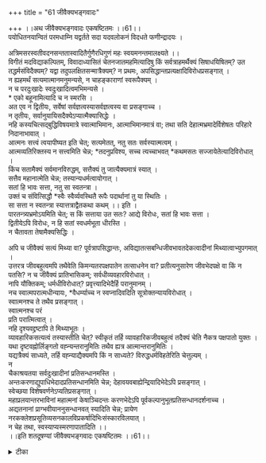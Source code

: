 +++
title = "61 जीवैक्यभङ्गवादः"

+++
।।अथ जीवैक्यभङ्गवादः एकषष्टितमः ।।61।।  
पयोधितनयान्वितं परमधाम्नि यद्वर्तते सदा यदवलोकनं विदधते फणीन्द्रादयः ।  
  
अत्रिमसरस्वतीवदनसन्ततास्वादितैर्गुणैरधिगुणं महः स्वयमनन्तमालक्ष्यते ।।  
विगीतं मदविद्याकल्पितम्, विवादाध्यासितं चेतनजातमहमित्यादिषु किं सर्वत्राहमर्थैक्यं सिषाधयिषितम्? उत तद्धर्मसंविदैक्यम्? यद्वा तदुपलक्षितसन्मात्रैक्यम्? न प्रथमः, अपसिद्धान्तप्रत्यक्षादिविरोधप्रसङ्गात् ।  
 न ह्यहमर्थं सत्यमात्मानमनुमन्यसे, न चाहङ्काराणां स्वरूपैक्यम् ।  
 न च परदुःखादेः स्वदुःखादित्वमभिमन्यसे ।  
 \* एको बहूनामित्यादि च न स्मरसि ।  
 अत एव न द्वितीयः, सर्वेषां सर्वज्ञत्वस्यासर्वज्ञत्वस्य वा प्रसङ्गाच्च ।  
 न तृतीयः, सर्वानुयायिसदैक्येऽप्यात्मैक्यासिद्धेः ।  
 नहि कस्यचित्सद्बुद्धिविषयमात्रे स्वात्माभिमानः, आत्माभिमानमात्रं वा; तथा सति देहात्मभ्रमादेर्विशेषतः परिहारे निदानाभावात् ।  
 आत्मनः सत्त्वं त्वयापीष्यत इति चेत्; सत्यमेतत्, नतु सतः सर्वस्यात्मत्वम् ।  
 आत्मव्यतिरिक्तस्य न सत्त्वमिति चेन्न; \*तदनुप्रविश्य, सच्च त्यच्चाभवत् \*कथमसतः सज्जायेतेत्यादिविरोधात् ।  
 किंच सतामैक्यं सर्वमानविरुद्धम्, सत्तैक्यं तु जात्यैक्यमात्रं स्यात् ।  
 सत्तैव महानात्मेति चेन्न; तस्यान्यधर्मत्वायोगात् ।  
 सतां हि भावः सत्ता, नतु सा स्वतन्त्रा ।  
 उक्तं च संवित्सिद्धौ \*स्वैः स्वैर्व्यवस्थितै रूपैः पदार्थानां तु या स्थितिः ।  
 सा सत्ता न स्वतन्त्रा स्यात्तत्राद्वैतकथा कथम् ।। इति ।  
 पारतन्त्र्यभ्रमोऽयमिति चेत्; स किं सत्ताया उत सतः? आद्ये विरोधः, सतां हि भावः सत्ता ।  
 द्वितीयेऽपि विरोधः, न हि सतां स्वधर्मभूता धीरस्ति ।  
 न चैतावता तेषामैक्यसिद्धिः ।  
  
अपि च जीवैक्यं सत्यं मिथ्या वा? पूर्वत्रापसिद्धान्तः, अविद्यातत्सबन्धिजीवभावतदेकत्वादीनां मिथ्यात्वाभ्युपगमात् ।  
 उत्तरत्र जीवबहुत्वमपि तथैवेति किमन्यतरपक्षपातेन तत्साधनेन वा? प्रतीत्यनुसारेण जीवभेदपक्षे वा किं न पतसि? न च जीवैक्यं प्रातिभासिकम्; सर्वधीव्यवहारविरोधात् ।  
 नापि यौक्तिकम्; धर्मधीविरोधात्? प्रवृत्त्यादिभेदैर्हि परानुमानम् ।  
 नच स्वात्मपरात्मधीन्यायः, \*वैधर्म्याच्च न स्वप्नादिवदिति सूत्रोक्तन्यायविरोधात् ।  
 स्वात्मनश्च ते तथैव प्रसङ्गात् ।  
 स्वात्मनश्च परं   
प्रति परात्मित्वात् ।  
 नहि दृश्यवद्द्रष्टापि ते मिथ्याभूतः ।  
 व्यावहारिकसत्यत्वं तस्यास्तीति चेत्? स्वीकृतं तर्हि व्यावहारिकजीवबहुत्वं तदैक्यं चेति नैकत्र पक्षपातो युक्तः ।  
 यथा दृष्टवह्नोर्लिङ्गतो वह्न्यन्तरानुमितिः तथैव ह्यत्र आत्मान्तरानुमितिः ।  
 यद्यत्रैक्यं साध्यते, तर्हि वह्न्याद्यैक्यमपि किं न साध्यते? विरुद्धधर्मविहतेरिति चेत्तुल्यम् ।  
 न   
चैकाश्रयतया सर्वदुःखादीनां प्रतिसन्धानमस्ति ।  
 अन्तःकरणाद्युपाधिभेदादप्रतिसन्धानमिति चेन्न; देहावयवबाह्येन्द्रियादिभेदेऽपि प्रसङ्गात् ।  
 स्वेच्छया विशेषवर्णनेऽप्यतिप्रसङ्गात् ।  
 महाप्रलयान्तरभाविनां महात्मनां केषाञ्चिदन्तः करणभेदेऽपि पूर्वकल्पानुभूतप्रतिसन्धानदर्शनाच्च ।  
 अद्यतनानां प्राग्भवीयाननुसन्धानवत् स्यादिति चेन्न; प्रायेण नरकक्लेशप्रसूतिव्यसनकालविप्रकर्षादिभिःसंस्कारविलयात् ।  
 न चेह तथा, स्वस्याप्यस्मरणापातादिति ।।  
।।इति शतदूषण्यां जीवैक्यभङ्गवादः एकषष्टितमः ।।61।।

<details><summary>टीका</summary>


</details>

